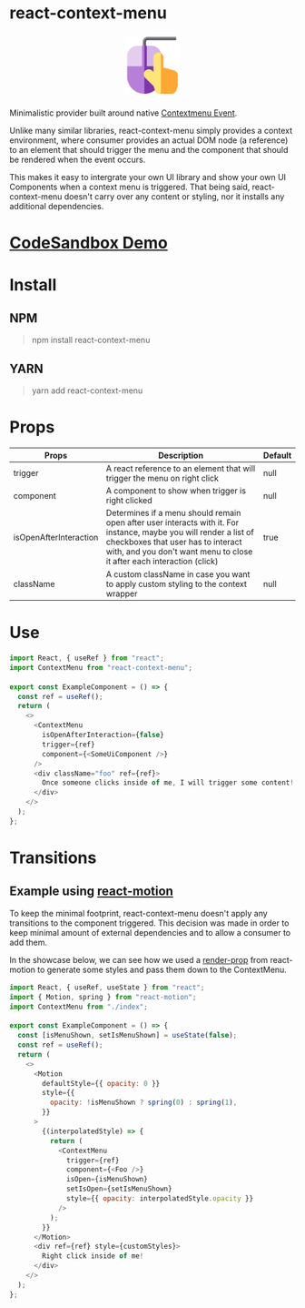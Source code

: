 # react-context-menu

<img style="width: 100px; display: block; margin: 25px auto;" src="./assets/images/react-context-menu.svg">

Minimalistic provider built around native [Contextmenu Event](https://developer.mozilla.org/en-US/docs/Web/API/Element/contextmenu_event).

Unlike many similar libraries, react-context-menu simply provides a context environment, where consumer provides an actual DOM node (a reference) to an element that should trigger the menu and the component that should be rendered when the event occurs.

This makes it easy to intergrate your own UI library and show your own UI Components when a context menu is triggered. That being said, react-context-menu doesn't carry over any content or styling, nor it installs any additional dependencies.

# [CodeSandbox Demo](#TEST)

# Install

## NPM

> npm install react-context-menu

## YARN

> yarn add react-context-menu

# Props

| Props                  | Description                                                                                                                                                                                                                       | Default |
| ---------------------- | --------------------------------------------------------------------------------------------------------------------------------------------------------------------------------------------------------------------------------- | ------- |
| trigger                | A react reference to an element that will trigger the menu on right click                                                                                                                                                         | null    |
| component              | A component to show when trigger is right clicked                                                                                                                                                                                 | null    |
| isOpenAfterInteraction | Determines if a menu should remain open after user interacts with it. For instance, maybe you will render a list of checkboxes that user has to interact with, and you don't want menu to close it after each interaction (click) | true    |
| className              | A custom className in case you want to apply custom styling to the context wrapper                                                                                                                                                | null    |

# Use

```js
import React, { useRef } from "react";
import ContextMenu from "react-context-menu";

export const ExampleComponent = () => {
  const ref = useRef();
  return (
    <>
      <ContextMenu
        isOpenAfterInteraction={false}
        trigger={ref}
        component={<SomeUiComponent />}
      />
      <div className="foo" ref={ref}>
        Once someone clicks inside of me, I will trigger some content!
      </div>
    </>
  );
};
```

# Transitions

## Example using [react-motion](https://github.com/chenglou/react-motion)

To keep the minimal footprint, react-context-menu doesn't apply any transitions to the component triggered. This decision was made in order to keep minimal amount of external dependencies and to allow a consumer to add them.

In the showcase below, we can see how we used a [render-prop](https://reactpatterns.com/#render-prop) from react-motion to generate some styles and pass them down to the ContextMenu.

```js
import React, { useRef, useState } from "react";
import { Motion, spring } from "react-motion";
import ContextMenu from "./index";

export const ExampleComponent = () => {
  const [isMenuShown, setIsMenuShown] = useState(false);
  const ref = useRef();
  return (
    <>
      <Motion
        defaultStyle={{ opacity: 0 }}
        style={{
          opacity: !isMenuShown ? spring(0) : spring(1),
        }}
      >
        {(interpolatedStyle) => {
          return (
            <ContextMenu
              trigger={ref}
              component={<Foo />}
              isOpen={isMenuShown}
              setIsOpen={setIsMenuShown}
              style={{ opacity: interpolatedStyle.opacity }}
            />
          );
        }}
      </Motion>
      <div ref={ref} style={customStyles}>
        Right click inside of me!
      </div>
    </>
  );
};
```
